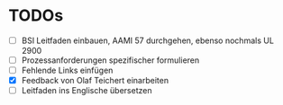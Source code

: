 TODOs
==========

- [ ] BSI Leitfaden einbauen, AAMI 57 durchgehen, ebenso nochmals UL 2900
- [ ] Prozessanforderungen spezifischer formulieren
- [ ] Fehlende Links einfügen
- [x] Feedback von Olaf Teichert einarbeiten
- [ ] Leitfaden ins Englische übersetzen